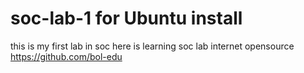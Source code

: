 # soc-lab-1 for Ubuntu install
this is my first lab in soc 
here is learning soc lab internet opensource https://github.com/bol-edu 
